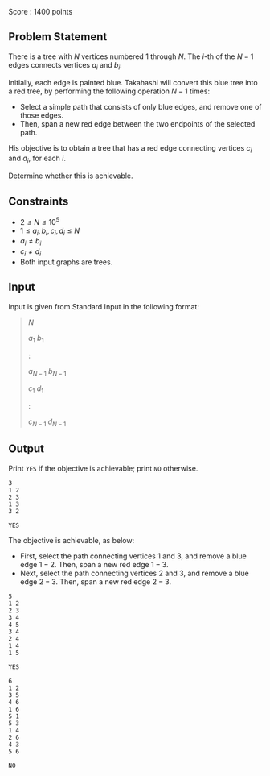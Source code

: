 Score : $1400$ points

## Problem Statement

There is a tree with $N$ vertices numbered $1$ through $N$.
The $i$-th of the $N-1$ edges connects vertices $a_i$ and $b_i$.

Initially, each edge is painted blue.
Takahashi will convert this blue tree into a red tree, by performing the following operation $N-1$ times:

- Select a simple path that consists of only blue edges, and remove one of those edges.
- Then, span a new red edge between the two endpoints of the selected path.

His objective is to obtain a tree that has a red edge connecting vertices $c_i$ and $d_i$, for each $i$.

Determine whether this is achievable.

## Constraints

- $2 \leq N \leq 10^5$
- $1 \leq a_i,b_i,c_i,d_i \leq N$
- $a_i \neq b_i$
- $c_i \neq d_i$
- Both input graphs are trees.

## Input

Input is given from Standard Input in the following format:

> $N$
> 
> $a_1$ $b_1$
> 
> :
> 
> $a_{N-1}$ $b_{N-1}$
> 
> $c_1$ $d_1$
> 
> :
> 
> $c_{N-1}$ $d_{N-1}$

## Output

Print `YES` if the objective is achievable; print `NO` otherwise.

```input1
3
1 2
2 3
1 3
3 2
```

```output1
YES
```

The objective is achievable, as below:

- First, select the path connecting vertices $1$ and $3$, and remove a blue edge $1-2$. Then, span a new red edge $1-3$.
- Next, select the path connecting vertices $2$ and $3$, and remove a blue edge $2-3$. Then, span a new red edge $2-3$.

```input2
5
1 2
2 3
3 4
4 5
3 4
2 4
1 4
1 5
```

```output2
YES
```

```input3
6
1 2
3 5
4 6
1 6
5 1
5 3
1 4
2 6
4 3
5 6
```

```output3
NO
```